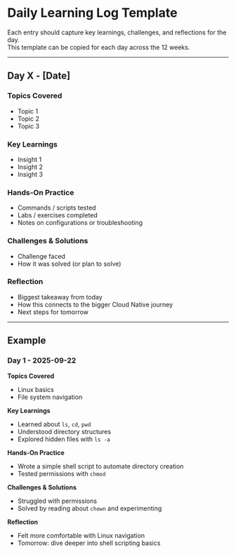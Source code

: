 # Daily Learning Log Template

Each entry should capture key learnings, challenges, and reflections for the day.  
This template can be copied for each day across the 12 weeks.

---

## Day X - [Date]

### Topics Covered

- Topic 1
- Topic 2
- Topic 3

### Key Learnings

- Insight 1
- Insight 2
- Insight 3

### Hands-On Practice

- Commands / scripts tested
- Labs / exercises completed
- Notes on configurations or troubleshooting

### Challenges & Solutions

- Challenge faced
- How it was solved (or plan to solve)

### Reflection

- Biggest takeaway from today
- How this connects to the bigger Cloud Native journey
- Next steps for tomorrow

---

## Example

### Day 1 - 2025-09-22

**Topics Covered**

- Linux basics
- File system navigation

**Key Learnings**

- Learned about `ls`, `cd`, `pwd`
- Understood directory structures
- Explored hidden files with `ls -a`

**Hands-On Practice**

- Wrote a simple shell script to automate directory creation
- Tested permissions with `chmod`

**Challenges & Solutions**

- Struggled with permissions
- Solved by reading about `chown` and experimenting

**Reflection**

- Felt more comfortable with Linux navigation
- Tomorrow: dive deeper into shell scripting basics
